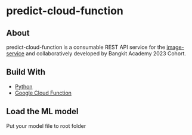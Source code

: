 # predict-cloud-function

## About

predict-cloud-function is a consumable REST API service for the [image-service](https://github.com/Bangkit-C23-PS414/image-service) and collaboratively developed by Bangkit Academy 2023 Cohort.

## Build With

- [Python](https://www.python.org/)
- [Google Cloud Function](https://cloud.google.com/functions)

## Load the ML model

Put your model file to root folder
